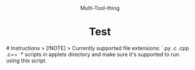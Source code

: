 <center>Multi-Tool-thing</center>
<center><h1>Test</h1></center>
# Instructions
> [!NOTE]
> Currently supported file extensions: `.py .c .cpp .c++`
* scripts in applets directory and make sure it's supported to run using this script.